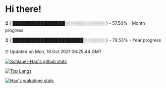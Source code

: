 # Hi there!

⏳ { █████████████████░░░░░░░░░░░░░ } - 57.56% - Month progress

⏳ { ███████████████████████░░░░░░░ } - 79.53% - Year progress

⏰ Updated on Mon, 18 Oct 2021 06:25:44 GMT


[![Schlauer-Hax's github stats](https://github-readme-stats.vercel.app/api?username=Schlauer-Hax&show_icons=true&theme=dark&count_private=true)](https://github.com/Schlauer-Hax)


[![Top Langs](https://github-readme-stats.vercel.app/api/top-langs/?username=Schlauer-Hax&layout=compact&theme=dark)](https://github.com/Schlauer-Hax?tab=repositories)


[![Hax's wakatime stats](https://github-readme-stats.vercel.app/api/wakatime?username=Hax&theme=dark)](https://wakatime.com/@Hax)

